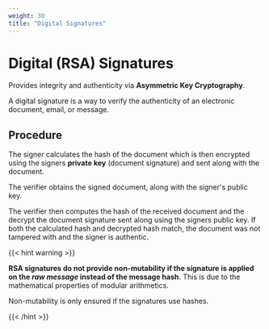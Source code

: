 ```yaml
---
weight: 30
title: "Digital Signatures"
---
```


# Digital (RSA) Signatures

Provides integrity and authenticity via **Asymmetric Key Cryptography**.

A digital signature is a way to verify the authenticity of an electronic document, email, or message.

## Procedure

The signer calculates the hash of the document which is then encrypted using the signers **private key** (document signature) and sent along with the document.

The verifier obtains the signed document, along with the signer's public key.

The verifier then computes the hash of the received document and the decrypt the document signature sent along using the signers public key. If both the calculated hash and decrypted hash match, the document was not tampered with and the signer is authentic.

{{< hint warning >}}

**RSA signatures do not provide non-mutability if the signature is applied on the *raw message* instead of the message hash**. This is due to the mathematical properties of modular arithmetics.

Non-mutability is only ensured if the signatures use hashes.

{{< /hint >}}
